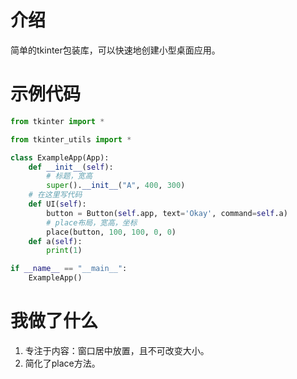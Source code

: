 # 介绍

简单的tkinter包装库，可以快速地创建小型桌面应用。

# 示例代码

```python
from tkinter import *

from tkinter_utils import *

class ExampleApp(App):
	def __init__(self):
		# 标题，宽高
		super().__init__("A", 400, 300)
	# 在这里写代码
	def UI(self):
		button = Button(self.app, text='Okay', command=self.a)
		# place布局，宽高，坐标
		place(button, 100, 100, 0, 0)
	def a(self):
		print(1)

if __name__ == "__main__":
	ExampleApp()

```

# 我做了什么

1. 专注于内容：窗口居中放置，且不可改变大小。
2. 简化了place方法。